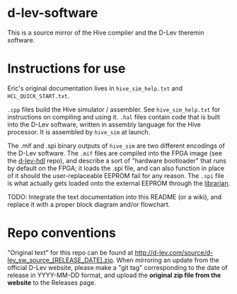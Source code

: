 # d-lev-software
This is a source mirror of the Hive compiler and the D-Lev theremin software.

# Instructions for use
Eric's original documentation lives in `hive_sim_help.txt` and `HCL_QUICK_START.txt`.

`.cpp` files build the Hive simulator / assembler. See `hive_sim_help.txt` for instructions on compiling and using it.
`.hal` files contain code that is built into the D-Lev software, written in assembly language for the Hive processor. It is assembled by `hive_sim` at launch.

The .mif and .spi binary outputs of `hive_sim` are two different encodings of the D-Lev software.
The `.mif` files are compiled into the FPGA image (see the [d-lev-hdl](https://github.com/d-lec/d-lev-hdl) repo), and describe a sort of "hardware bootloader" that runs by default on the FPGA; it loads the .spi file, and can also function in place of it should the user-replaceable EEPROM fail for any reason.
The `.spi` file is what actually gets loaded onto the external EEPROM through the [librarian](https://github.com/d-lec/d-lev-librarian).

TODO: Integrate the text documentation into this README (or a wiki), and replace it with a proper block diagram and/or flowchart.  

# Repo conventions
"Original text" for this repo can be found at http://d-lev.com/source/d-lev_sw_source_[RELEASE_DATE].zip.
When mirroring an update from the official D-Lev website, please make a "git tag" corresponding to the date of release in YYYY-MM-DD format, and upload the **original zip file from the website** to the Releases page.

